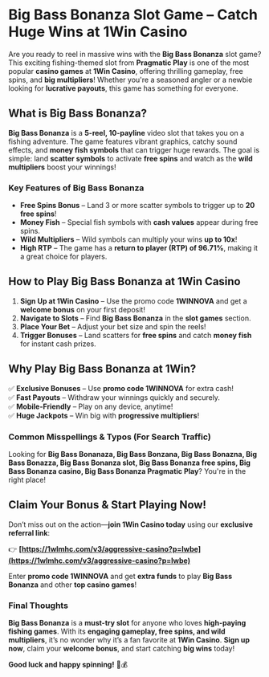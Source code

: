 # Big Bass Bonanza Slot Game – Catch Huge Wins at 1Win Casino  

Are you ready to reel in massive wins with the **Big Bass Bonanza** slot game? This exciting fishing-themed slot from **Pragmatic Play** is one of the most popular **casino games** at **1Win Casino**, offering thrilling gameplay, free spins, and **big multipliers**! Whether you're a seasoned angler or a newbie looking for **lucrative payouts**, this game has something for everyone.  

## **What is Big Bass Bonanza?**  

**Big Bass Bonanza** is a **5-reel, 10-payline** video slot that takes you on a fishing adventure. The game features vibrant graphics, catchy sound effects, and **money fish symbols** that can trigger huge rewards. The goal is simple: land **scatter symbols** to activate **free spins** and watch as the **wild multipliers** boost your winnings!  

### **Key Features of Big Bass Bonanza**  
- **Free Spins Bonus** – Land 3 or more scatter symbols to trigger up to **20 free spins**!  
- **Money Fish** – Special fish symbols with **cash values** appear during free spins.  
- **Wild Multipliers** – Wild symbols can multiply your wins **up to 10x**!  
- **High RTP** – The game has a **return to player (RTP) of 96.71%**, making it a great choice for players.  

## **How to Play Big Bass Bonanza at 1Win Casino**  

1. **Sign Up at 1Win Casino** – Use the promo code **1WINNOVA** and get a **welcome bonus** on your first deposit!  
2. **Navigate to Slots** – Find **Big Bass Bonanza** in the **slot games** section.  
3. **Place Your Bet** – Adjust your bet size and spin the reels!  
4. **Trigger Bonuses** – Land scatters for **free spins** and catch **money fish** for instant cash prizes.  

## **Why Play Big Bass Bonanza at 1Win?**  

✅ **Exclusive Bonuses** – Use **promo code 1WINNOVA** for extra cash!  
✅ **Fast Payouts** – Withdraw your winnings quickly and securely.  
✅ **Mobile-Friendly** – Play on any device, anytime!  
✅ **Huge Jackpots** – Win big with **progressive multipliers**!  

### **Common Misspellings & Typos (For Search Traffic)**  

Looking for **Big Bass Bonanaza, Big Bass Bonzana, Big Bass Bonazna, Big Bass Bonazza, Big Bass Bonanza slot, Big Bass Bonanza free spins, Big Bass Bonanza casino, Big Bass Bonanza Pragmatic Play**? You're in the right place!  

## **Claim Your Bonus & Start Playing Now!**  

Don’t miss out on the action—**join 1Win Casino today** using our **exclusive referral link**:  

👉 **[https://1wlmhc.com/v3/aggressive-casino?p=lwbe](https://1wlmhc.com/v3/aggressive-casino?p=lwbe)**  

Enter **promo code 1WINNOVA** and get **extra funds** to play **Big Bass Bonanza** and other **top casino games**!  

### **Final Thoughts**  

**Big Bass Bonanza** is a **must-try slot** for anyone who loves **high-paying fishing games**. With its **engaging gameplay, free spins, and wild multipliers**, it’s no wonder why it’s a fan favorite at **1Win Casino**. **Sign up now**, claim your **welcome bonus**, and start catching **big wins** today!  

**Good luck and happy spinning!** 🎣💰